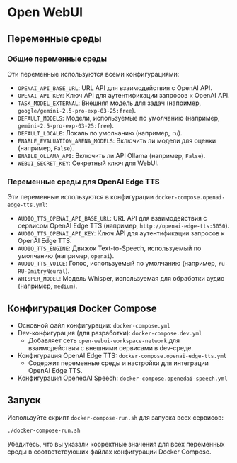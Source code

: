 # Open WebUI

## Переменные среды

### Общие переменные среды

Эти переменные используются всеми конфигурациями:

- `OPENAI_API_BASE_URL`: URL API для взаимодействия с OpenAI API.
- `OPENAI_API_KEY`: Ключ API для аутентификации запросов к OpenAI API.
- `TASK_MODEL_EXTERNAL`: Внешняя модель для задач (например, `google/gemini-2.5-pro-exp-03-25:free`).
- `DEFAULT_MODELS`: Модели, используемые по умолчанию (например, `gemini-2.5-pro-exp-03-25:free`).
- `DEFAULT_LOCALE`: Локаль по умолчанию (например, `ru`).
- `ENABLE_EVALUATION_ARENA_MODELS`: Включить ли модели для оценки (например, `False`).
- `ENABLE_OLLAMA_API`: Включить ли API Ollama (например, `False`).
- `WEBUI_SECRET_KEY`: Секретный ключ для WebUI.

### Переменные среды для OpenAI Edge TTS

Эти переменные используются в конфигурации `docker-compose.openai-edge-tts.yml`:

- `AUDIO_TTS_OPENAI_API_BASE_URL`: URL API для взаимодействия с сервисом OpenAI Edge TTS (например, `http://openai-edge-tts:5050`).
- `AUDIO_TTS_OPENAI_API_KEY`: Ключ API для аутентификации запросов к OpenAI Edge TTS.
- `AUDIO_TTS_ENGINE`: Движок Text-to-Speech, используемый по умолчанию (например, `openai`).
- `AUDIO_TTS_VOICE`: Голос, используемый по умолчанию (например, `ru-RU-DmitryNeural`).
- `WHISPER_MODEL`: Модель Whisper, используемая для обработки аудио (например, `medium`).

## Конфигурация Docker Compose

- Основной файл конфигурации: `docker-compose.yml`
- Dev-конфигурация (для разработки): `docker-compose.dev.yml`
  - Добавляет сеть `open-webui-workspace-network` для взаимодействия с внешними сервисами в dev-среде.
- Конфигурация OpenAI Edge TTS: `docker-compose.openai-edge-tts.yml`
  - Содержит переменные среды и настройки для интеграции OpenAI Edge TTS.
- Конфигурация OpenedAI Speech: `docker-compose.openedai-speech.yml`

## Запуск

Используйте скрипт `docker-compose-run.sh` для запуска всех сервисов:
```bash
./docker-compose-run.sh
```

Убедитесь, что вы указали корректные значения для всех переменных среды в соответствующих файлах конфигурации Docker Compose.
